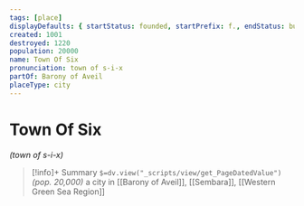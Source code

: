 ```yaml
---
tags: [place]
displayDefaults: { startStatus: founded, startPrefix: f., endStatus: burned down, endPrefix: d. }
created: 1001
destroyed: 1220
population: 20000
name: Town Of Six
pronunciation: town of s-i-x
partOf: Barony of Aveil
placeType: city
---
```

# Town Of Six
*(town of s-i-x)*
>[!info]+ Summary
>`$=dv.view("_scripts/view/get_PageDatedValue")` *(pop. 20,000)*
> a city in [[Barony of Aveil]], [[Sembara]], [[Western Green Sea Region]]
